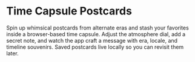 # Time Capsule Postcards

Spin up whimsical postcards from alternate eras and stash your favorites inside a browser-based time capsule. Adjust the atmosphere dial, add a secret note, and watch the app craft a message with era, locale, and timeline souvenirs. Saved postcards live locally so you can revisit them later.
